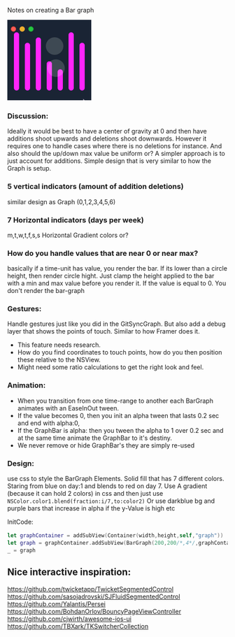 Notes on creating a Bar graph <!--more--> 

<img width="192" alt="img" src="https://raw.githubusercontent.com/stylekit/img/master/multitouch.mov.gif">

### Discussion:
Ideally it would be best to have a center of gravity at 0 and then have additions shoot upwards and deletions shoot downwards. However it requires one to handle cases where there is no deletions for instance. And also should the up/down max value be uniform or? A simpler approach is to just account for additions. Simple design that is very similar to how the Graph is setup. 

### 5 vertical indicators (amount of addition deletions)
similar design as Graph (0,1,2,3,4,5,6)

### 7 Horizontal indicators (days per week)
m,t,w,t,f,s,s
Horizontal Gradient colors or?

### How do you handle values that are near 0 or near max?
basically if a time-unit has value, you render the bar. If its lower than a circle height, then render circle hight. 
Just clamp the height applied to the bar with a min and max value before you render it. If the value is equal to 0. You don't render the bar-graph

### Gestures: 
Handle gestures just like you did in the GitSyncGraph. But also add a debug layer that shows the points of touch. Similar to how Framer does it. 

- This feature needs research. 
- How do you find coordinates to touch points, how do you then position these relative to the NSView. 
- Might need some ratio calculations to get the right look and feel. 

### Animation: 
- When you transition from one time-range to another each BarGraph animates with an EaseInOut tween. 
- If the value becomes 0, then you init an alpha tween that lasts 0.2 sec and end with alpha:0, 
- If the GraphBar is alpha: then you tween the alpha to 1 over 0.2 sec and at the same time animate the GraphBar to it's destiny. 
- We never remove or hide GraphBar's
they are simply re-used

### Design:
use css to style the BarGraph Elements. Solid fill that has 7 different colors. Staring from blue on day:1 and blends to red on day 7. Use A gradient (because it can hold 2 colors) in css and then just use ``NSColor.color1.blend(fraction:i/7,to:color2)`` Or use darkblue bg and purple bars that increase in alpha if the y-Value is high etc

InitCode:

```swift
let graphContainer = addSubView(Container(width,height,self,"graph"))
let graph = graphContainer.addSubView(BarGraph(200,200/*,4*/,graphContainer))
_ = graph
```

## Nice interactive inspiration:
https://github.com/twicketapp/TwicketSegmentedControl
https://github.com/sasojadrovski/SJFluidSegmentedControl
https://github.com/Yalantis/Persei
https://github.com/BohdanOrlov/BouncyPageViewController
https://github.com/cjwirth/awesome-ios-ui
https://github.com/TBXark/TKSwitcherCollection
